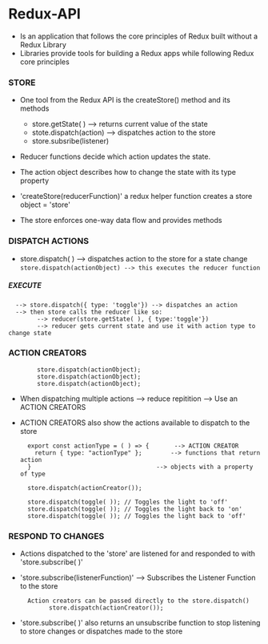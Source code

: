# Redux-API

- Is an application that follows the core principles of Redux built without a Redux Library
- Libraries provide tools for building a Redux apps while following Redux core principles

### STORE
- One tool from the Redux API is the createStore() method and its methods
    - store.getState( )              --> returns current value of the state
    - stote.dispatch(action)         --> dispatches action to the store
    - store.subsribe(listener)

- Reducer functions decide which action updates the state.
- The action object describes how to change the state with its type property
- 'createStore(reducerFunction)' a redux helper function creates a store object = 'store'
- The store enforces one-way data flow and provides methods
### DISPATCH ACTIONS
- store.dispatch( ) --> dispatches action to the store for a state change
      `store.dispatch(actionObject) --> this executes the reducer function`
##### EXECUTE
      --> store.dispatch({ type: 'toggle'}) --> dispatches an action
      --> then store calls the reducer like so:
            --> reducer(store.getState( ), { type:'toggle'})
            --> reducer gets current state and use it with action type to change state
### ACTION CREATORS
            store.dispatch(actionObject);
            store.dispatch(actionObject);
            store.dispatch(actionObject);
- When dispatching multiple actions --> reduce repitition --> Use an ACTION CREATORS
- ACTION CREATORS also show the actions available to dispatch to the store
  
        export const actionType = ( ) => {       --> ACTION CREATOR
          return { type: "actionType" };        --> functions that return action 
        }                                   --> objects with a property of type

        store.dispatch(actionCreator());
               
        store.dispatch(toggle( )); // Toggles the light to 'off'
        store.dispatch(toggle( )); // Toggles the light back to 'on'
        store.dispatch(toggle( )); // Toggles the light back to 'off'
### RESPOND TO CHANGES

- Actions dispatched to the 'store' are listened for and responded to with 'store.subscribe( )'
- 'store.subscribe(listenerFunction)' --> Subscribes the Listener Function to the store
  
        Action creators can be passed directly to the store.dispatch()
              store.dispatch(actionCreator());
- 'store.subscribe( )' also returns an unsubscribe function to stop listening to store changes or dispatches made to the store
